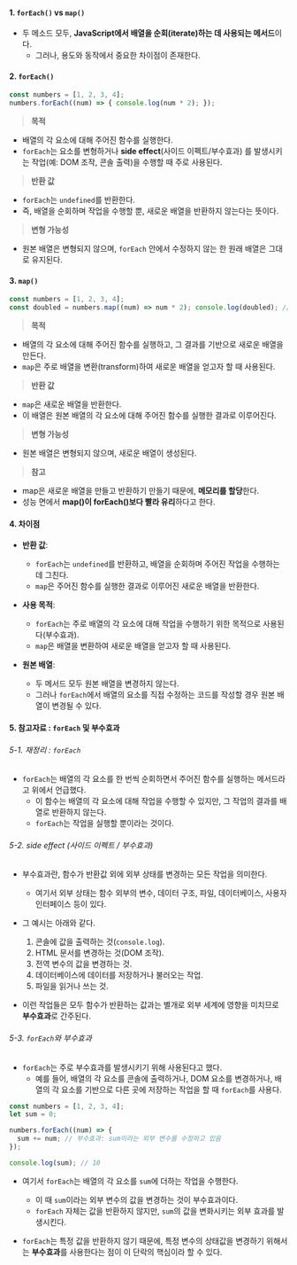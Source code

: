 
#### 1. `forEach()` vs `map()`

- 두 메소드 모두, **JavaScript에서 배열을 순회(iterate)하는 데 사용되는 메서드**이다.
	- 그러나, 용도와 동작에서 중요한 차이점이 존재한다.


#### 2. `forEach()`
```ts
const numbers = [1, 2, 3, 4];
numbers.forEach((num) => { console.log(num * 2); });
```

>**목적**
-  배열의 각 요소에 대해 주어진 함수를 실행한다.
- `forEach`는 요소를 변형하거나 **side effect**(사이드 이펙트/부수효과) 를 발생시키는 작업(예: DOM 조작, 콘솔 출력)을 수행할 때 주로 사용된다.

>**반환 값**
- `forEach`는 `undefined`를 반환한다.
- 즉, 배열을 순회하며 작업을 수행할 뿐, 새로운 배열을 반환하지 않는다는 뜻이다.

>**변형 가능성**
- 원본 배열은 변형되지 않으며, `forEach` 안에서 수정하지 않는 한 원래 배열은 그대로 유지된다.


#### 3. `map()`
```ts
const numbers = [1, 2, 3, 4]; 
const doubled = numbers.map((num) => num * 2); console.log(doubled); // [2, 4, 6, 8]
```

>**목적**
-  배열의 각 요소에 대해 주어진 함수를 실행하고, 그 결과를 기반으로 새로운 배열을 만든다.
- `map`은 주로 배열을 변환(transform)하여 새로운 배열을 얻고자 할 때 사용된다.

>**반환 값**
- `map`은 새로운 배열을 반환한다.
- 이 배열은 원본 배열의 각 요소에 대해 주어진 함수를 실행한 결과로 이루어진다.

>**변형 가능성**
- 원본 배열은 변형되지 않으며, 새로운 배열이 생성된다.

>**참고**
- map은 새로운 배열을 만들고 반환하기 만들기 때문에, **메모리를 할당**한다.
- 성능 면에서 **map()이 forEach()보다 빨라 유리**하다고 한다.


#### 4. 차이점 

- **반환 값**:
    - `forEach`는 `undefined`를 반환하고, 배열을 순회하며 주어진 작업을 수행하는 데 그친다.
    - `map`은 주어진 함수를 실행한 결과로 이루어진 새로운 배열을 반환한다.

- **사용 목적**:
    - `forEach`는 주로 배열의 각 요소에 대해 작업을 수행하기 위한 목적으로 사용된다(부수효과).
    - `map`은 배열을 변환하여 새로운 배열을 얻고자 할 때 사용된다.

- **원본 배열**:
    - 두 메서드 모두 원본 배열을 변경하지 않는다.
    - 그러나 `forEach`에서 배열의 요소를 직접 수정하는 코드를 작성할 경우 원본 배열이 변경될 수 있다.


#### 5. 참고자료 : `forEach` 및 부수효과

###### 5-1. 재정리 : `forEach`

- `forEach`는 배열의 각 요소를 한 번씩 순회하면서 주어진 함수를 실행하는 메서드라고 위에서 언급했다.
	- 이 함수는 배열의 각 요소에 대해 작업을 수행할 수 있지만, 그 작업의 결과를 배열로 반환하지 않는다.
	- `forEach`는 작업을 실행할 뿐이라는 것이다.

###### 5-2. side effect (사이드 이펙트 / 부수효과)

- 부수효과란, 함수가 반환값 외에 외부 상태를 변경하는 모든 작업을 의미한다. 
	- 여기서 외부 상태는 함수 외부의 변수, 데이터 구조, 파일, 데이터베이스, 사용자 인터페이스 등이 있다.

- 그 예시는 아래와 같다.
	1. 콘솔에 값을 출력하는 것(`console.log`).
	2. HTML 문서를 변경하는 것(DOM 조작).
	3. 전역 변수의 값을 변경하는 것.
	4. 데이터베이스에 데이터를 저장하거나 불러오는 작업.
	5. 파일을 읽거나 쓰는 것.

- 이런 작업들은 모두 함수가 반환하는 값과는 별개로 외부 세계에 영향을 미치므로 **부수효과**로 간주된다.

###### 5-3. `forEach`와 부수효과

- `forEach`는 주로 부수효과를 발생시키기 위해 사용된다고 했다. 
	- 예를 들어, 배열의 각 요소를 콘솔에 출력하거나, DOM 요소를 변경하거나, 배열의 각 요소를 기반으로 다른 곳에 저장하는 작업을 할 때 `forEach`를 사용다.
```ts
const numbers = [1, 2, 3, 4];
let sum = 0;

numbers.forEach((num) => {
  sum += num; // 부수효과: sum이라는 외부 변수를 수정하고 있음
});

console.log(sum); // 10
```

- 여기서 `forEach`는 배열의 각 요소를 `sum`에 더하는 작업을 수행한다.
	- 이 때 `sum`이라는 외부 변수의 값을 변경하는 것이 부수효과이다.
	- `forEach` 자체는 값을 반환하지 않지만, `sum`의 값을 변화시키는 외부 효과를 발생시킨다.

- `forEach`는 특정 값을 반환하지 않기 때문에, 특정 변수의 상태값을 변경하기 위해서는 **부수효과**를 사용한다는 점이 이 단락의 핵심이라 할 수 있다. 